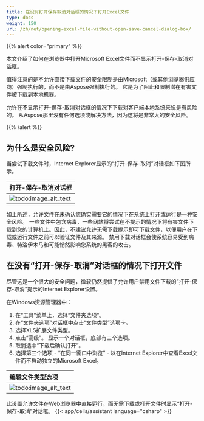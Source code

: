 ```yaml
---
title: 在没有打开保存取消对话框的情况下打开Excel文件
type: docs
weight: 150
url: /zh/net/opening-excel-file-without-open-save-cancel-dialog-box/
---
```


{{% alert color="primary" %}} 

本文介绍了如何在浏览器中打开Microsoft Excel文件而不显示打开-保存-取消对话框。 

值得注意的是不允许直接下载文件的安全限制是由Microsoft（或其他浏览器供应商）强制执行的，而不是由Aspose强制执行的。 它是为了阻止和限制潜在有害文件被下载到本地机器。 

允许在不显示打开-保存-取消对话框的情况下下载对客户端本地系统来说是有风险的。 从Aspose那里没有任何选项或解决方法，因为这将是非常大的安全风险。

{{% /alert %}} 
## **为什么是安全风险?**
当尝试下载文件时，Internet Explorer显示的“打开-保存-取消”对话框如下图所示。

|**打开-保存-取消对话框**|
| :- |
|![todo:image_alt_text](opening-excel-file-without-open-save-cancel-dialog-box_1.png)|
如上所述，允许文件在未确认您确实需要它的情况下在系统上打开或运行是一种安全风险。 一些文件中包含病毒，一些网站将尝试在不提示的情况下将有害文件下载到您的计算机上。因此，不建议允许无需下载提示即可下载文件，以便用户在下载或运行文件之前可以验证文件及其来源。 禁用下载对话框会使系统容易受到病毒、特洛伊木马和可能悄然影响您系统的黑客的攻击。 
## **在没有“打开-保存-取消”对话框的情况下打开文件**
尽管这是一个很大的安全问题，微软仍然提供了允许用户禁用文件下载的“打开-保存-取消”提示的Internet Explorer设置。 

在Windows资源管理器中：

1. 在“工具”菜单上，选择“文件夹选项”。
1. 在“文件夹选项”对话框中点击“文件类型”选项卡。
1. 选择XLS扩展文件类型。
1. 点击“高级”。 
   显示一个对话框，底部有三个选项。
1. 取消选中“下载后确认打开”。
1. 选择第三个选项 - “在同一窗口中浏览” - 以在Internet Explorer中查看Excel文件而不启动独立的Microsoft Excel。 

|**编辑文件类型选项**|
| :- |
|![todo:image_alt_text](opening-excel-file-without-open-save-cancel-dialog-box_2.png)|
此设置允许文件在Web浏览器中直接运行，而无需下载或打开文件时显示“打开-保存-取消”对话框。
{{< app/cells/assistant language="csharp" >}}
